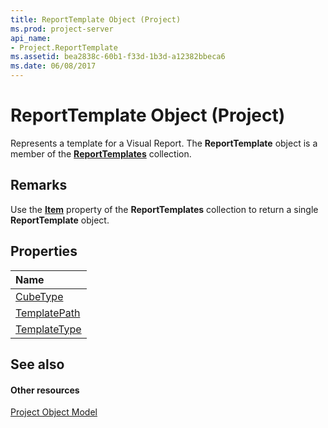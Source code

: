 ```yaml
---
title: ReportTemplate Object (Project)
ms.prod: project-server
api_name:
- Project.ReportTemplate
ms.assetid: bea2838c-60b1-f33d-1b3d-a12382bbeca6
ms.date: 06/08/2017
---
```



# ReportTemplate Object (Project)

Represents a template for a Visual Report. The **ReportTemplate** object is a member of the **[ReportTemplates](reporttemplates-object-project.md)** collection.
 


## Remarks

Use the **[Item](reporttemplates-item-property-project.md)** property of the **ReportTemplates** collection to return a single **ReportTemplate** object.
 

 

## Properties



|**Name**|
|:-----|
|[CubeType](reporttemplate-cubetype-property-project.md)|
|[TemplatePath](reporttemplate-templatepath-property-project.md)|
|[TemplateType](reporttemplate-templatetype-property-project.md)|

## See also


#### Other resources


 
[Project Object Model](http://msdn.microsoft.com/library/900b167b-88ec-ea88-15b7-27bb90c22ac6%28Office.15%29.aspx)
